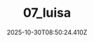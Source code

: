 ---
title: "07_luisa"
description: ""
image: "/uploads/photos/1761814224405-07_luisa.webp"
display: "/uploads/photos/1761814224405-07_luisa-display.webp"
thumbnail: "/uploads/photos/1761814224405-07_luisa-thumb.webp"
width: 4000
height: 6000
featured: false
date: 2025-10-30T08:50:24.410Z
order: 0
---